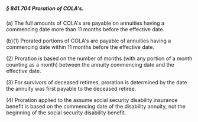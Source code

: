 ##### § 841.704 Proration of COLA's. #####

(a) The full amounts of COLA's are payable on annuities having a commencing date more than 11 months before the effective date.

(b)(1) Prorated portions of COLA's are payable of annuities having a commencing date within 11 months before the effective date.

(2) Proration is based on the number of months (with any portion of a month counting as a month) between the annuity commencing date and the effective date.

(3) For survivors of deceased retirees, proration is determined by the date the annuity was first payable to the deceased retiree.

(4) Proration applied to the assume social security disability insurance benefit is based on the commencing date of the disability annuity, not the beginning of the social security disability benefit.